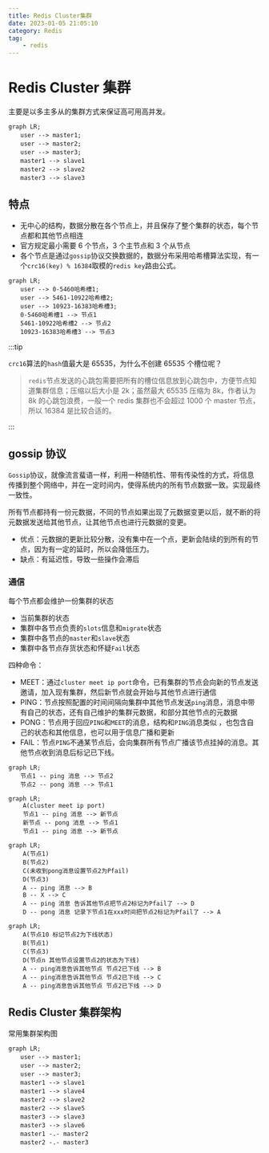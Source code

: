 ```yaml
---
title: Redis Cluster集群
date: 2023-01-05 21:05:10
category: Redis
tag:
    - redis
---
```


# Redis Cluster 集群

主要是以多主多从的集群方式来保证高可用高并发。

```mermaid
graph LR;
　　user --> master1;
　　user --> master2;
　　user --> master3;
　　master1 --> slave1
　　master2 --> slave2
　　master3 --> slave3
```

## 特点

-   无中心的结构，数据分散在各个节点上，并且保存了整个集群的状态，每个节点都和其他节点相连
-   官方规定最小需要 6 个节点，3 个主节点和 3 个从节点
-   各个节点是通过`gossip`协议交换数据的，数据分布采用哈希槽算法实现，有一个`crc16(key) % 16384`取模的`redis key`路由公式。

```mermaid
graph LR;
　　user --> 0-5460哈希槽1;
　　user --> 5461-10922哈希槽2;
　　user --> 10923-16383哈希槽3;
　　0-5460哈希槽1 --> 节点1
　　5461-10922哈希槽2 --> 节点2
　　10923-16383哈希槽3 --> 节点3
```

:::tip

`crc16`算法的`hash`值最大是 65535，为什么不创建 65535 个槽位呢？

> `redis`节点发送的心跳包需要把所有的槽位信息放到心跳包中，方便节点知道集群信息；压缩以后大小是 2k；虽然最大 65535 压缩为 8k，作者认为 8k 的心跳包浪费，一般一个 redis 集群也不会超过 1000 个 master 节点，所以 16384 是比较合适的。

:::

## gossip 协议

`Gossip`协议，就像流言蜚语一样，利用一种随机性、带有传染性的方式，将信息传播到整个网络中，并在一定时间内，使得系统内的所有节点数据一致。实现最终一致性。

所有节点都持有一份元数据，不同的节点如果出现了元数据变更以后，就不断的将元数据发送给其他节点，让其他节点也进行元数据的变更。

-   优点：元数据的更新比较分散，没有集中在一个点，更新会陆续的到所有的节点，因为有一定的延时，所以会降低压力。
-   缺点：有延迟性，导致一些操作会滞后

### 通信

每个节点都会维护一份集群的状态

-   当前集群的状态
-   集群中各节点负责的`slots`信息和`migrate`状态
-   集群中各节点的`master`和`slave`状态
-   集群中各节点存货状态和怀疑`Fail`状态

四种命令：

-   MEET：通过`cluster meet ip port`命令，已有集群的节点会向新的节点发送邀请，加入现有集群，然后新节点就会开始与其他节点进行通信
-   PING：节点按照配置的时间间隔向集群中其他节点发送`ping`消息，消息中带有自己的状态，还有自己维护的集群元数据，和部分其他节点的元数据
-   PONG：节点用于回应`PING`和`MEET`的消息，结构和`PING`消息类似 ，也包含自己的状态和其他信息，也可以用于信息广播和更新
-   FAIL：节点`PING`不通某节点后，会向集群所有节点广播该节点挂掉的消息。其他节点收到消息后标记已下线。

```mermaid
graph LR;
　　节点1 -- ping 消息 --> 节点2
　　节点2 -- pong 消息 --> 节点1
```

```mermaid
graph LR;
	A(cluster meet ip port)
	节点1 -- ping 消息 --> 新节点
	新节点 -- pong 消息 --> 节点1
	节点1 -- ping 消息 --> 新节点

```

```mermaid
graph LR;
	A(节点1)
	B(节点2)
	C(未收到pong消息设置节点2为Pfail)
	D(节点3)
	A -- ping 消息 --> B
	B -- X --> C
	A -- ping 消息 告诉其他节点把节点2标记为Pfail了 --> D
	D -- pong 消息 记录下节点1在xxx时间把节点2标记为Pfail了 --> A
```

```mermaid
graph LR;
	A(节点10 标记节点2为下线状态)
	B(节点1)
	C(节点3)
	D(节点n 其他节点设置节点2的状态为下线)
	A -- ping消息告诉其他节点 节点2已下线 --> B
	A -- ping消息告诉其他节点 节点2已下线 --> C
	A -- ping消息告诉其他节点 节点2已下线 --> D
```

## Redis Cluster 集群架构

常用集群架构图

```mermaid
graph LR;
　　user --> master1;
　　user --> master2;
　　user --> master3;
　　master1 --> slave1
　　master1 --> slave4
　　master2 --> slave2
　　master2 --> slave5
　　master3 --> slave3
　　master3 --> slave6
　　master1 -.- master2
　　master2 -.- master3
```

